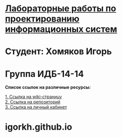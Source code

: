 # <ins>Лабораторные работы по проектированию информационных систем</ins>
# Студент: Хомяков Игорь 
# Группа ИДБ-14-14

<strong>Список ссылок на различные ресурсы:</strong>

[1. Ссылка на wiki-страницу](https://github.com/igorWEBdeveloper/igorkh.github.io/wiki)<br>
[2. Ссылка на репозиторий](https://github.com/igorWEBdeveloper/igorkh.github.io)<br>
[3. Ссылка на личный кабинет](https://github.com/igorWEBdeveloper)


# igorkh.github.io

